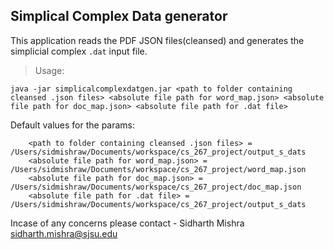 ## Simplical Complex Data generator

This application reads the PDF JSON files(cleansed) and generates the simplicial complex `.dat` input file.

> Usage:
```
java -jar simplicalcomplexdatgen.jar <path to folder containing cleansed .json files> <absolute file path for word_map.json> <absolute file path for doc_map.json> <absolute file path for .dat file>
```  

Default values for the params:

```	
	<path to folder containing cleansed .json files> = /Users/sidmishraw/Documents/workspace/cs_267_project/output_s_dats
	<absolute file path for word_map.json> = /Users/sidmishraw/Documents/workspace/cs_267_project/word_map.json
	<absolute file path for doc_map.json> = /Users/sidmishraw/Documents/workspace/cs_267_project/doc_map.json
	<absolute file path for .dat file> = /Users/sidmishraw/Documents/workspace/cs_267_project/output_s_dats
```

Incase of any concerns please contact - Sidharth Mishra <sidharth.mishra@sjsu.edu>
